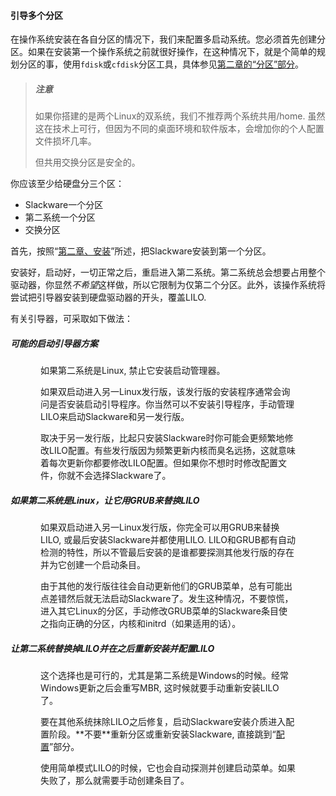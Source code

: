 #### 引导多个分区

在操作系统安装在各自分区的情况下，我们来配置多启动系统。您必须首先创建分区。如果在安装第一个操作系统之前就很好操作，在这种情况下，就是个简单的规划分区的事，使用`fdisk`或`cfdisk`分区工具，具体参见[第二章的“分区”部分](../../chapter_02/Partitioning.md)。

> ##### 注意
>
> 如果你搭建的是两个Linux的双系统，我们不推荐两个系统共用/home. 虽然这在技术上可行，但因为不同的桌面环境和软件版本，会增加你的个人配置文件损坏几率。
>
> 但共用交换分区是安全的。

你应该至少给硬盘分三个区：

* Slackware一个分区
* 第二系统一个分区
* 交换分区

首先，按照“[第二章、安装](../../chapter_02/README.md)”所述，把Slackware安装到第一个分区。

安装好，启动好，一切正常之后，重启进入第二系统。第二系统总会想要占用整个驱动器，你显然*不希望*这样做，所以它限制为仅第二个分区。此外，该操作系统将尝试把引导器安装到硬盘驱动器的开头，覆盖LILO.

有关引导器，可采取如下做法：

##### 可能的启动引导器方案

<div style="margin-left: 0.5in; margin-right: 0.5in;">
  <p>如果第二系统是Linux, 禁止它安装启动管理器。</p>
  <p>如果双启动进入另一Linux发行版，该发行版的安装程序通常会询问是否安装启动引导程序。你当然可以不安装引导程序，手动管理LILO来启动Slackware和另一发行版。</p>
  <p>取决于另一发行版，比起只安装Slackware时你可能会更频繁地修改LILO配置。有些发行版因为频繁更新内核而臭名远扬，这就意味着每次更新你都要修改LILO配置。但如果你不想时时修改配置文件，你就不会选择Slackware了。</p>
</div>

##### 如果第二系统是Linux，让它用GRUB来替换LILO

<div style="margin-left: 0.5in; margin-right: 0.5in;">
  <p>如果双启动进入另一Linux发行版，你完全可以用GRUB来替换LILO, 或最后安装Slackware并都使用LILO. LILO和GRUB都有自动检测的特性，所以不管最后安装的是谁都要探测其他发行版的存在并为它创建一个启动条目。</p>
  <p>由于其他的发行版往往会自动更新他们的GRUB菜单，总有可能出点差错然后就无法启动Slackware了。发生这种情况，不要惊慌，进入其它Linux的分区，手动修改GRUB菜单的Slackware条目使之指向正确的分区，内核和initrd（如果适用的话）。</p>
</div>

##### 让第二系统替换掉LILO并在之后重新安装并配置LILO

<div style="margin-left: 0.5in; margin-right: 0.5in;">
  <p>这个选择也是可行的，尤其是第二系统是Windows的时候。经常Windows更新之后会重写MBR, 这时候就要手动重新安装LILO了。</p>
  <p>要在其他系统抹除LILO之后修复，启动Slackware安装介质进入配置阶段。**不要**重新分区或重新安装Slackware, 直接跳到“<a href="../../chapter_02/The_setup_Program/Configure.md">配置</a>”部分。</p>
  <p>使用简单模式LILO的时候，它也会自动探测并创建启动菜单。如果失败了，那么就需要手动创建条目了。</p>
</div>

